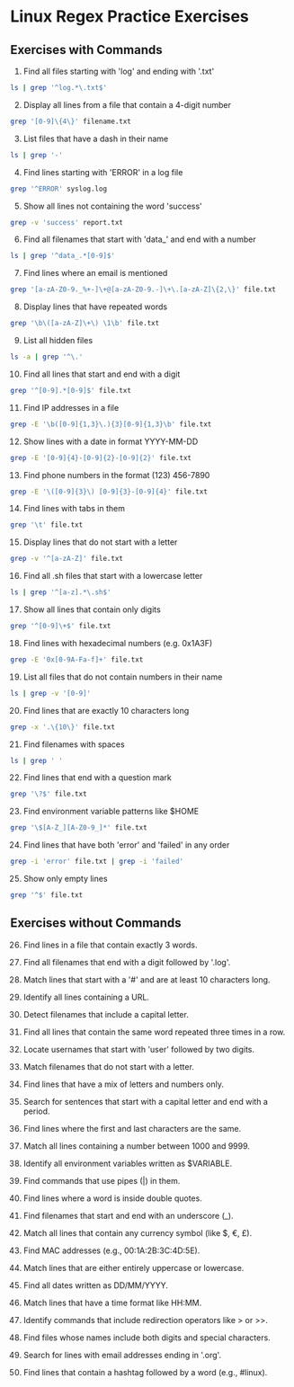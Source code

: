 # Linux Regex Practice Exercises

## Exercises with Commands

1.  Find all files starting with 'log' and ending with '.txt'
   ```bash
   ls | grep '^log.*\.txt$'
   ```

2.  Display all lines from a file that contain a 4-digit number
   ```bash
   grep '[0-9]\{4\}' filename.txt
   ```

3.  List files that have a dash in their name
   ```bash
   ls | grep '-'
   ```

4.  Find lines starting with 'ERROR' in a log file
   ```bash
   grep '^ERROR' syslog.log
   ```

5.  Show all lines not containing the word 'success'
   ```bash
   grep -v 'success' report.txt
   ```

6.  Find all filenames that start with 'data_' and end with a number
   ```bash
   ls | grep '^data_.*[0-9]$'
   ```

7.  Find lines where an email is mentioned
   ```bash
   grep '[a-zA-Z0-9._%+-]\+@[a-zA-Z0-9.-]\+\.[a-zA-Z]\{2,\}' file.txt
   ```

8.  Display lines that have repeated words
   ```bash
   grep '\b\([a-zA-Z]\+\) \1\b' file.txt
   ```

9.  List all hidden files
   ```bash
   ls -a | grep '^\.'
   ```

10.  Find all lines that start and end with a digit
   ```bash
   grep '^[0-9].*[0-9]$' file.txt
   ```

11.  Find IP addresses in a file
   ```bash
   grep -E '\b([0-9]{1,3}\.){3}[0-9]{1,3}\b' file.txt
   ```

12.  Show lines with a date in format YYYY-MM-DD
   ```bash
   grep -E '[0-9]{4}-[0-9]{2}-[0-9]{2}' file.txt
   ```

13.  Find phone numbers in the format (123) 456-7890
   ```bash
   grep -E '\([0-9]{3}\) [0-9]{3}-[0-9]{4}' file.txt
   ```

14.  Find lines with tabs in them
   ```bash
   grep '\t' file.txt
   ```

15.  Display lines that do not start with a letter
   ```bash
   grep -v '^[a-zA-Z]' file.txt
   ```

16.  Find all .sh files that start with a lowercase letter
   ```bash
   ls | grep '^[a-z].*\.sh$'
   ```

17.  Show all lines that contain only digits
   ```bash
   grep '^[0-9]\+$' file.txt
   ```

18.  Find lines with hexadecimal numbers (e.g. 0x1A3F)
   ```bash
   grep -E '0x[0-9A-Fa-f]+' file.txt
   ```

19.  List all files that do not contain numbers in their name
   ```bash
   ls | grep -v '[0-9]'
   ```

20.  Find lines that are exactly 10 characters long
   ```bash
   grep -x '.\{10\}' file.txt
   ```

21.  Find filenames with spaces
   ```bash
   ls | grep ' '
   ```

22.  Find lines that end with a question mark
   ```bash
   grep '\?$' file.txt
   ```

23.  Find environment variable patterns like $HOME
   ```bash
   grep '\$[A-Z_][A-Z0-9_]*' file.txt
   ```

24.  Find lines that have both 'error' and 'failed' in any order
   ```bash
   grep -i 'error' file.txt | grep -i 'failed'
   ```

25.  Show only empty lines
   ```bash
   grep '^$' file.txt
   ```

## Exercises without Commands

26.  Find lines in a file that contain exactly 3 words.

27.  Find all filenames that end with a digit followed by '.log'.

28.  Match lines that start with a '#' and are at least 10 characters long.

29.  Identify all lines containing a URL.

30.  Detect filenames that include a capital letter.

31.  Find all lines that contain the same word repeated three times in a row.

32.  Locate usernames that start with 'user' followed by two digits.

33.  Match filenames that do not start with a letter.

34.  Find lines that have a mix of letters and numbers only.

35.  Search for sentences that start with a capital letter and end with a period.

36.  Find lines where the first and last characters are the same.

37.  Match all lines containing a number between 1000 and 9999.

38.  Identify all environment variables written as $VARIABLE.

39.  Find commands that use pipes (|) in them.

40.  Find lines where a word is inside double quotes.

41.  Find filenames that start and end with an underscore (_).

42.  Match all lines that contain any currency symbol (like $, €, £).

43.  Find MAC addresses (e.g., 00:1A:2B:3C:4D:5E).

44.  Match lines that are either entirely uppercase or lowercase.

45.  Find all dates written as DD/MM/YYYY.

46.  Match lines that have a time format like HH:MM.

47.  Identify commands that include redirection operators like > or >>.

48.  Find files whose names include both digits and special characters.

49.  Search for lines with email addresses ending in '.org'.

50.  Find lines that contain a hashtag followed by a word (e.g., #linux).
